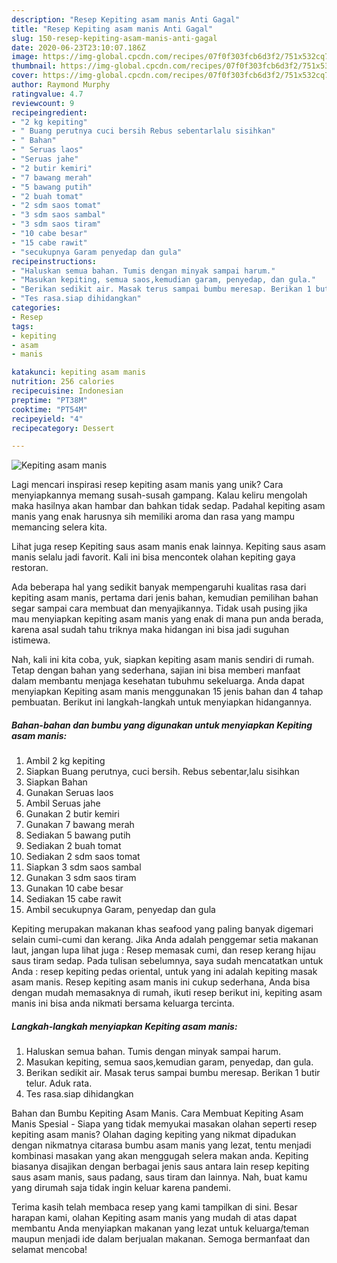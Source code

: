```yaml
---
description: "Resep Kepiting asam manis Anti Gagal"
title: "Resep Kepiting asam manis Anti Gagal"
slug: 150-resep-kepiting-asam-manis-anti-gagal
date: 2020-06-23T23:10:07.186Z
image: https://img-global.cpcdn.com/recipes/07f0f303fcb6d3f2/751x532cq70/kepiting-asam-manis-foto-resep-utama.jpg
thumbnail: https://img-global.cpcdn.com/recipes/07f0f303fcb6d3f2/751x532cq70/kepiting-asam-manis-foto-resep-utama.jpg
cover: https://img-global.cpcdn.com/recipes/07f0f303fcb6d3f2/751x532cq70/kepiting-asam-manis-foto-resep-utama.jpg
author: Raymond Murphy
ratingvalue: 4.7
reviewcount: 9
recipeingredient:
- "2 kg kepiting"
- " Buang perutnya cuci bersih Rebus sebentarlalu sisihkan"
- " Bahan"
- " Seruas laos"
- "Seruas jahe"
- "2 butir kemiri"
- "7 bawang merah"
- "5 bawang putih"
- "2 buah tomat"
- "2 sdm saos tomat"
- "3 sdm saos sambal"
- "3 sdm saos tiram"
- "10 cabe besar"
- "15 cabe rawit"
- "secukupnya Garam penyedap dan gula"
recipeinstructions:
- "Haluskan semua bahan. Tumis dengan minyak sampai harum."
- "Masukan kepiting, semua saos,kemudian garam, penyedap, dan gula."
- "Berikan sedikit air. Masak terus sampai bumbu meresap. Berikan 1 butir telur. Aduk rata."
- "Tes rasa.siap dihidangkan"
categories:
- Resep
tags:
- kepiting
- asam
- manis

katakunci: kepiting asam manis 
nutrition: 256 calories
recipecuisine: Indonesian
preptime: "PT38M"
cooktime: "PT54M"
recipeyield: "4"
recipecategory: Dessert

---
```



![Kepiting asam manis](https://img-global.cpcdn.com/recipes/07f0f303fcb6d3f2/751x532cq70/kepiting-asam-manis-foto-resep-utama.jpg)

Lagi mencari inspirasi resep kepiting asam manis yang unik? Cara menyiapkannya memang susah-susah gampang. Kalau keliru mengolah maka hasilnya akan hambar dan bahkan tidak sedap. Padahal kepiting asam manis yang enak harusnya sih memiliki aroma dan rasa yang mampu memancing selera kita.

Lihat juga resep Kepiting saus asam manis enak lainnya. Kepiting saus asam manis selalu jadi favorit. Kali ini bisa mencontek olahan kepiting gaya restoran.

Ada beberapa hal yang sedikit banyak mempengaruhi kualitas rasa dari kepiting asam manis, pertama dari jenis bahan, kemudian pemilihan bahan segar sampai cara membuat dan menyajikannya. Tidak usah pusing jika mau menyiapkan kepiting asam manis yang enak di mana pun anda berada, karena asal sudah tahu triknya maka hidangan ini bisa jadi suguhan istimewa.


Nah, kali ini kita coba, yuk, siapkan kepiting asam manis sendiri di rumah. Tetap dengan bahan yang sederhana, sajian ini bisa memberi manfaat dalam membantu menjaga kesehatan tubuhmu sekeluarga. Anda dapat menyiapkan Kepiting asam manis menggunakan 15 jenis bahan dan 4 tahap pembuatan. Berikut ini langkah-langkah untuk menyiapkan hidangannya.

<!--inarticleads1-->

##### Bahan-bahan dan bumbu yang digunakan untuk menyiapkan Kepiting asam manis:

1. Ambil 2 kg kepiting
1. Siapkan  Buang perutnya, cuci bersih. Rebus sebentar,lalu sisihkan
1. Siapkan  Bahan
1. Gunakan  Seruas laos
1. Ambil Seruas jahe
1. Gunakan 2 butir kemiri
1. Gunakan 7 bawang merah
1. Sediakan 5 bawang putih
1. Sediakan 2 buah tomat
1. Sediakan 2 sdm saos tomat
1. Siapkan 3 sdm saos sambal
1. Gunakan 3 sdm saos tiram
1. Gunakan 10 cabe besar
1. Sediakan 15 cabe rawit
1. Ambil secukupnya Garam, penyedap dan gula


Kepiting merupakan makanan khas seafood yang paling banyak digemari selain cumi-cumi dan kerang. Jika Anda adalah penggemar setia makanan laut, jangan lupa lihat juga : Resep memasak cumi, dan resep kerang hijau saus tiram sedap. Pada tulisan sebelumnya, saya sudah mencatatkan untuk Anda : resep kepiting pedas oriental, untuk yang ini adalah kepiting masak asam manis. Resep kepiting asam manis ini cukup sederhana, Anda bisa dengan mudah memasaknya di rumah, ikuti resep berikut ini, kepiting asam manis ini bisa anda nikmati bersama keluarga tercinta. 

<!--inarticleads2-->

##### Langkah-langkah menyiapkan Kepiting asam manis:

1. Haluskan semua bahan. Tumis dengan minyak sampai harum.
1. Masukan kepiting, semua saos,kemudian garam, penyedap, dan gula.
1. Berikan sedikit air. Masak terus sampai bumbu meresap. Berikan 1 butir telur. Aduk rata.
1. Tes rasa.siap dihidangkan


Bahan dan Bumbu Kepiting Asam Manis. Cara Membuat Kepiting Asam Manis Spesial - Siapa yang tidak memyukai masakan olahan seperti resep kepiting asam manis? Olahan daging kepiting yang nikmat dipadukan dengan nikmatnya citarasa bumbu asam manis yang lezat, tentu menjadi kombinasi masakan yang akan menggugah selera makan anda. Kepiting biasanya disajikan dengan berbagai jenis saus antara lain resep kepiting saus asam manis, saus padang, saus tiram dan lainnya. Nah, buat kamu yang dirumah saja tidak ingin keluar karena pandemi. 

Terima kasih telah membaca resep yang kami tampilkan di sini. Besar harapan kami, olahan Kepiting asam manis yang mudah di atas dapat membantu Anda menyiapkan makanan yang lezat untuk keluarga/teman maupun menjadi ide dalam berjualan makanan. Semoga bermanfaat dan selamat mencoba!
